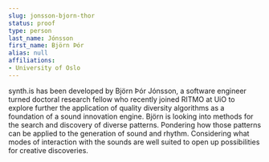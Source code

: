 ```yaml
---
slug: jonsson-bjorn-thor
status: proof
type: person
last_name: Jónsson
first_name: Björn Þór
alias: null
affiliations:
- University of Oslo
---
```


synth.is has been developed	by Björn Þór Jónsson, a software engineer turned doctoral research fellow who recently joined RITMO at UiO to explore further the application of quality diversity algorithms as a foundation of a sound innovation engine. Björn is looking into methods for the search and discovery of diverse patterns. Pondering	how those patterns can be applied to the generation of sound and rhythm. Considering what modes	of interaction with the	sounds are well	suited to open up possibilities	for	creative discoveries.
